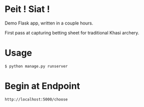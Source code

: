 Peit !  Siat !
===============

Demo Flask app, written in a couple hours.

First pass at capturing betting sheet for traditional Khasi archery.

Usage
=====

`$ python manage.py runserver`


Begin at Endpoint
=================

`http://localhost:5000/choose`


